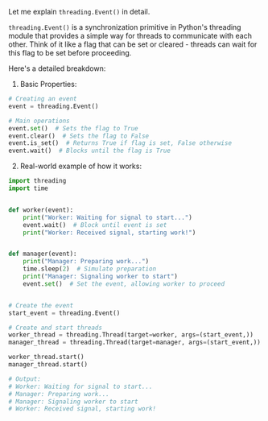 Let me explain `threading.Event()` in detail.

`threading.Event()` is a synchronization primitive in Python's threading module that provides a simple way for threads
to communicate with each other. Think of it like a flag that can be set or cleared - threads can wait for this flag to
be set before proceeding.

Here's a detailed breakdown:

1. Basic Properties:

```python
# Creating an event
event = threading.Event()

# Main operations
event.set()  # Sets the flag to True
event.clear()  # Sets the flag to False
event.is_set()  # Returns True if flag is set, False otherwise
event.wait()  # Blocks until the flag is True
```

2. Real-world example of how it works:

```python
import threading
import time


def worker(event):
    print("Worker: Waiting for signal to start...")
    event.wait()  # Block until event is set
    print("Worker: Received signal, starting work!")


def manager(event):
    print("Manager: Preparing work...")
    time.sleep(2)  # Simulate preparation
    print("Manager: Signaling worker to start")
    event.set()  # Set the event, allowing worker to proceed


# Create the event
start_event = threading.Event()

# Create and start threads
worker_thread = threading.Thread(target=worker, args=(start_event,))
manager_thread = threading.Thread(target=manager, args=(start_event,))

worker_thread.start()
manager_thread.start()

# Output:
# Worker: Waiting for signal to start...
# Manager: Preparing work...
# Manager: Signaling worker to start
# Worker: Received signal, starting work!
```